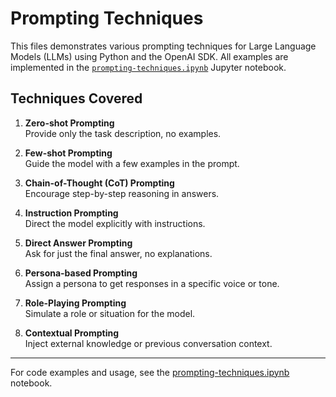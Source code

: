 # Prompting Techniques

This files demonstrates various prompting techniques for Large Language Models (LLMs) using Python and the OpenAI SDK. All examples are implemented in the [`prompting-techniques.ipynb`](./prompting-techniques.ipynb) Jupyter notebook.

## Techniques Covered

1. **Zero-shot Prompting**  
   Provide only the task description, no examples.

2. **Few-shot Prompting**  
   Guide the model with a few examples in the prompt.

3. **Chain-of-Thought (CoT) Prompting**  
   Encourage step-by-step reasoning in answers.

4. **Instruction Prompting**  
   Direct the model explicitly with instructions.

5. **Direct Answer Prompting**  
   Ask for just the final answer, no explanations.

6. **Persona-based Prompting**  
   Assign a persona to get responses in a specific voice or tone.

7. **Role-Playing Prompting**  
   Simulate a role or situation for the model.

8. **Contextual Prompting**  
   Inject external knowledge or previous conversation context.

---

For code examples and usage, see the [prompting-techniques.ipynb](./prompting-techniques.ipynb) notebook.